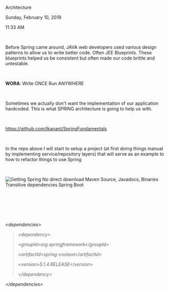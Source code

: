 Architecture

Sunday, February 10, 2019

11:33 AM

 

Before Spring came around, JAVA web developers used various design patterns to allow us to write better code. Often JEE Blueprints. These blueprints helped us be consistent but often made our code brittle and untestable.

 

**WORA**: Write ONCE Run ANYWHERE

 

Sometimes we actually don\'t want the implementation of our application hardcoded. This is what SPRING architecture is going to help us with.

 

<https://github.com/Ikanant/SpringFundamentals>

 

In the repo above I will start to setup a project (at first doing things manual by implementing service/repository layers) that will serve as an example to how to refactor things to use Spring

 

![Getting Spring No direct download Maven Source, Javadocs, Binaries Transitive dependencies Spring Boot ](001_Architecture_000.png)

 

 

 

*\<dependencies\>*

> *\<dependency\>*
>
> *\<groupId\>org.springframework\</groupId\>*
>
> *\<artifactId\>spring-context\</artifactId\>*
>
> *\<version\>5.1.4.RELEASE\</version\>*
>
> *\</dependency\>*

*\</dependencies\>*

 

 
